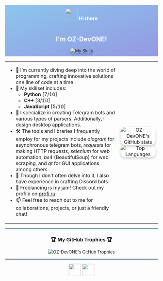 <div align="center" style="background: linear-gradient(160deg, #8BC6EC, #9599E2); padding: 10px;">
    <img src="https://media.giphy.com/media/hvRJCLFzcasrR4ia7z/giphy.gif" width="40px"> 
    <h3 style="display: inline-block; color: white;">Hi there</h3>
    <h2 style="color: white;">I'm OZ-DevONE!</h2>
    <img src="https://skillicons.dev/icons?i=py,cpp,js&perline=3" alt="My Skills" style="border-radius: 15px; box-shadow: 0 4px 8px 0 rgba(0, 0, 0, 0.2);">
</div>

<table style="width: 100%; border-collapse: collapse;">
    <tr>
        <td>
            <ul>
                <li>🔭 I’m currently diving deep into the world of programming, crafting innovative solutions one line of code at a time.</li>
                <li>🌱 My skillset includes:
                    <ul>
                        <li><b>Python</b> [7/10]</li>
                        <li><b>C++</b> [3/10]</li>
                        <li><b>JavaScript</b> [5/10]</li>
                    </ul>
                </li>
                <li>👯 I specialize in creating Telegram bots and various types of parsers. Additionally, I design desktop applications.</li>
                <li>🛠️ The tools and libraries I frequently employ for my projects include <i>aiogram</i> for asynchronous telegram bots, <i>requests</i> for making HTTP requests, <i>selenium</i> for web automation, <i>bs4</i> (BeautifulSoup) for web scraping, and <i>qt</i> for GUI applications among others.</li>
                <li>🤖 Though I don't often delve into it, I also have experience in crafting Discord bots.</li>
                <li>💼 Freelancing is my jam! Check out my profile on <a href="https://profi.ru/profile/ZaynutdinovRR3/">profi.ru</a>.</li>
                <li>📫 Feel free to reach out to me for collaborations, projects, or just a friendly chat!</li>
            </ul>
        </td>
        <td>
            <div align="center">
                <img src="https://github-readme-stats.vercel.app/api?username=OZ-DevONE&show_icons=true&theme=radical" alt="OZ-DevONE's GitHub stats" style="border-radius: 15px; box-shadow: 0 4px 8px 0 rgba(0, 0, 0, 0.2);">
                <img src="https://github-readme-stats.vercel.app/api/top-langs/?username=OZ-DevONE&layout=compact&theme=radical" alt="Top Languages" style="border-radius: 15px; box-shadow: 0 4px 8px 0 rgba(0, 0, 0, 0.2);">
            </div>
        </td>
    </tr>
</table>

<hr style="border: 1px solid #8BC6EC;">

<div align="center">
    <h3>🏆 My GitHub Trophies 🏆</h3>
    <img src="https://github-profile-trophy.vercel.app/?username=OZ-DevONE&theme=radical&column=7" alt="OZ-DevONE's GitHub Trophies">
</div>

<hr style="border: 1px solid #8BC6EC;">

<div align="center">
    <img src="https://media.giphy.com/media/LnQjpWaON8nhr21vNW/giphy.gif" width="40">
    <img src="https://media.giphy.com/media/jTNG3RF6EwbkpD4LZx/giphy.gif" width="40">
</div>
